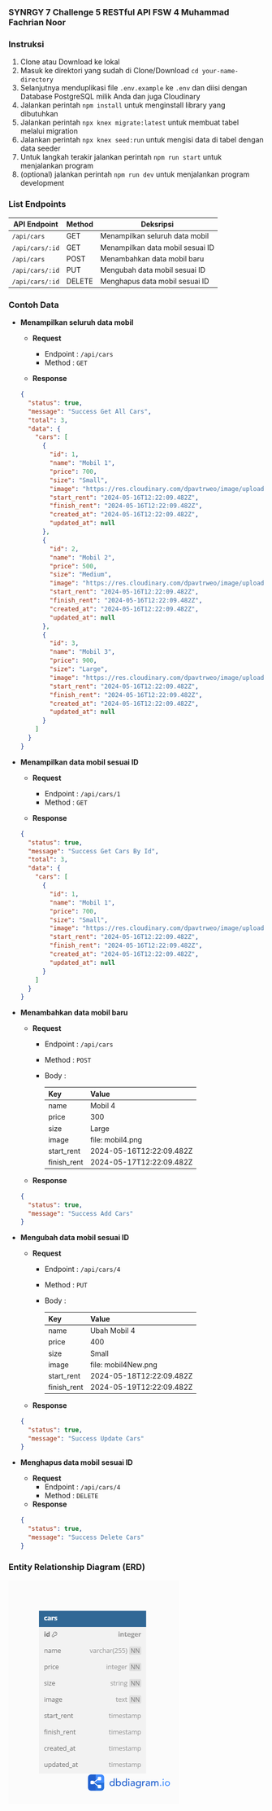 ### SYNRGY 7 Challenge 5 RESTful API FSW 4 Muhammad Fachrian Noor

### Instruksi

1. Clone atau Download ke lokal
2. Masuk ke direktori yang sudah di Clone/Download `cd your-name-directory`
3. Selanjutnya menduplikasi file `.env.example` ke `.env` dan diisi dengan Database PostgreSQL milik Anda dan juga Cloudinary
4. Jalankan perintah `npm install` untuk menginstall library yang dibutuhkan
5. Jalankan perintah `npx knex migrate:latest` untuk membuat tabel melalui migration
6. Jalankan perintah `npx knex seed:run` untuk mengisi data di tabel dengan data seeder
7. Untuk langkah terakir jalankan perintah `npm run start` untuk menjalankan program
8. (optional) jalankan perintah `npm run dev` untuk menjalankan program development

### List Endpoints

| API Endpoint    | Method | Deksripsi                        |
| --------------- | ------ | -------------------------------- |
| `/api/cars`     | GET    | Menampilkan seluruh data mobil   |
| `/api/cars/:id` | GET    | Menampilkan data mobil sesuai ID |
| `/api/cars`     | POST   | Menambahkan data mobil baru      |
| `/api/cars/:id` | PUT    | Mengubah data mobil sesuai ID    |
| `/api/cars/:id` | DELETE | Menghapus data mobil sesuai ID   |

### Contoh Data

- **Menampilkan seluruh data mobil**

  - **Request**

    - Endpoint : `/api/cars`
    - Method : `GET`

  - **Response**

  ```json
  {
    "status": true,
    "message": "Success Get All Cars",
    "total": 3,
    "data": {
      "cars": [
        {
          "id": 1,
          "name": "Mobil 1",
          "price": 700,
          "size": "Small",
          "image": "https://res.cloudinary.com/dpavtrweo/image/upload/v1715801964/challenge5/hoqqtv26r8qgv46jexlm.jpg",
          "start_rent": "2024-05-16T12:22:09.482Z",
          "finish_rent": "2024-05-16T12:22:09.482Z",
          "created_at": "2024-05-16T12:22:09.482Z",
          "updated_at": null
        },
        {
          "id": 2,
          "name": "Mobil 2",
          "price": 500,
          "size": "Medium",
          "image": "https://res.cloudinary.com/dpavtrweo/image/upload/v1715801963/challenge5/wjkgvj4akcrenh1mmwec.jpg",
          "start_rent": "2024-05-16T12:22:09.482Z",
          "finish_rent": "2024-05-16T12:22:09.482Z",
          "created_at": "2024-05-16T12:22:09.482Z",
          "updated_at": null
        },
        {
          "id": 3,
          "name": "Mobil 3",
          "price": 900,
          "size": "Large",
          "image": "https://res.cloudinary.com/dpavtrweo/image/upload/v1715801963/challenge5/ifpfouew8d4wlv8zm3in.jpg",
          "start_rent": "2024-05-16T12:22:09.482Z",
          "finish_rent": "2024-05-16T12:22:09.482Z",
          "created_at": "2024-05-16T12:22:09.482Z",
          "updated_at": null
        }
      ]
    }
  }
  ```

- **Menampilkan data mobil sesuai ID**

  - **Request**

    - Endpoint : `/api/cars/1`
    - Method : `GET`

  - **Response**

  ```json
  {
    "status": true,
    "message": "Success Get Cars By Id",
    "total": 3,
    "data": {
      "cars": [
        {
          "id": 1,
          "name": "Mobil 1",
          "price": 700,
          "size": "Small",
          "image": "https://res.cloudinary.com/dpavtrweo/image/upload/v1715801964/challenge5/hoqqtv26r8qgv46jexlm.jpg",
          "start_rent": "2024-05-16T12:22:09.482Z",
          "finish_rent": "2024-05-16T12:22:09.482Z",
          "created_at": "2024-05-16T12:22:09.482Z",
          "updated_at": null
        }
      ]
    }
  }
  ```

- **Menambahkan data mobil baru**

  - **Request**

    - Endpoint : `/api/cars`
    - Method : `POST`
    - Body :

      | Key         | Value                    |
      | ----------- | ------------------------ |
      | name        | Mobil 4                  |
      | price       | 300                      |
      | size        | Large                    |
      | image       | file: mobil4.png         |
      | start_rent  | 2024-05-16T12:22:09.482Z |
      | finish_rent | 2024-05-17T12:22:09.482Z |

  - **Response**

  ```json
  {
    "status": true,
    "message": "Success Add Cars"
  }
  ```

- **Mengubah data mobil sesuai ID**

  - **Request**

    - Endpoint : `/api/cars/4`
    - Method : `PUT`
    - Body :

      | Key         | Value                    |
      | ----------- | ------------------------ |
      | name        | Ubah Mobil 4             |
      | price       | 400                      |
      | size        | Small                    |
      | image       | file: mobil4New.png      |
      | start_rent  | 2024-05-18T12:22:09.482Z |
      | finish_rent | 2024-05-19T12:22:09.482Z |

  - **Response**

  ```json
  {
    "status": true,
    "message": "Success Update Cars"
  }
  ```

- **Menghapus data mobil sesuai ID**

  - **Request**
    - Endpoint : `/api/cars/4`
    - Method : `DELETE`
  - **Response**

  ```json
  {
    "status": true,
    "message": "Success Delete Cars"
  }
  ```

### Entity Relationship Diagram (ERD)

![](./ERD-Challenge-5-SYNRGY.png)
